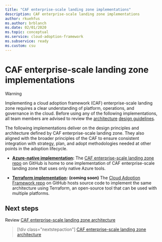 ```yaml
---
title: "CAF enterprise-scale landing zone implementations"
description: CAF enterprise-scale landing zone implementations
author: rkuehfus
ms.author: brblanch
ms.date: 02/01/2020
ms.topic: conceptual
ms.service: cloud-adoption-framework
ms.subservice: ready
ms.custom: csu
---
```


# CAF enterprise-scale landing zone implementations

> [!WARNING]
> Implementing a cloud adoption framework (CAF) enterprise-scale landing zone requires a clear understanding of platform, operations, and governance in the cloud. Before using any of the following implementations, all team members are advised to review the [architecture](./architecture.md) [design guidelines](./design-guidelines.md).

The following implementations deliver on the design principles and architecture defined by CAF enterprise-scale landing zone. They also aligned with the broader principles of the CAF to ensure consistent integration with strategy, plan, and adopt methodologies needed at other points in the adoption lifecycle.

- **[Azure-native implementation](https://github.com/Azure/CET-NorthStar):** The [CAF enterprise-scale landing zone repo](https://github.com/Azure/CET-NorthStar) on GitHub is home to one implementation of CAF enterprise-scale landing zone that uses only native Azure tools.

- **[Terraform implementation](https://github.com/microsoft/CloudAdoptionFramework/tree/master/ready):** **(coming soon)** The [Cloud Adoption Framework repo](https://github.com/microsoft/CloudAdoptionFramework/tree/master/ready) on GitHub hosts source code to implement the same architecture using Terraform, an open-source tool that can be used with multiple platforms.

## Next steps

Review [CAF enterprise-scale landing zone architecture](./architecture.md)

> [!div class="nextstepaction"]
> [CAF enterprise-scale landing zone architecture](./architecture.md)
